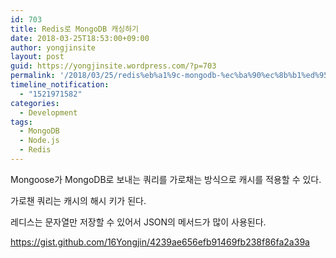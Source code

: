 ```yaml
---
id: 703
title: Redis로 MongoDB 캐싱하기
date: 2018-03-25T18:53:00+09:00
author: yongjinsite
layout: post
guid: https://yongjinsite.wordpress.com/?p=703
permalink: '/2018/03/25/redis%eb%a1%9c-mongodb-%ec%ba%90%ec%8b%b1%ed%95%98%ea%b8%b0/'
timeline_notification:
  - "1521971582"
categories:
  - Development
tags:
  - MongoDB
  - Node.js
  - Redis
---
```

Mongoose가 MongoDB로 보내는 쿼리를 가로채는 방식으로 캐시를 적용할 수 있다.

가로챈 쿼리는 캐시의 해시 키가 된다.

레디스는 문자열만 저장할 수 있어서 JSON의 메서드가 많이 사용된다.

https://gist.github.com/16Yongjin/4239ae656efb91469fb238f86fa2a39a